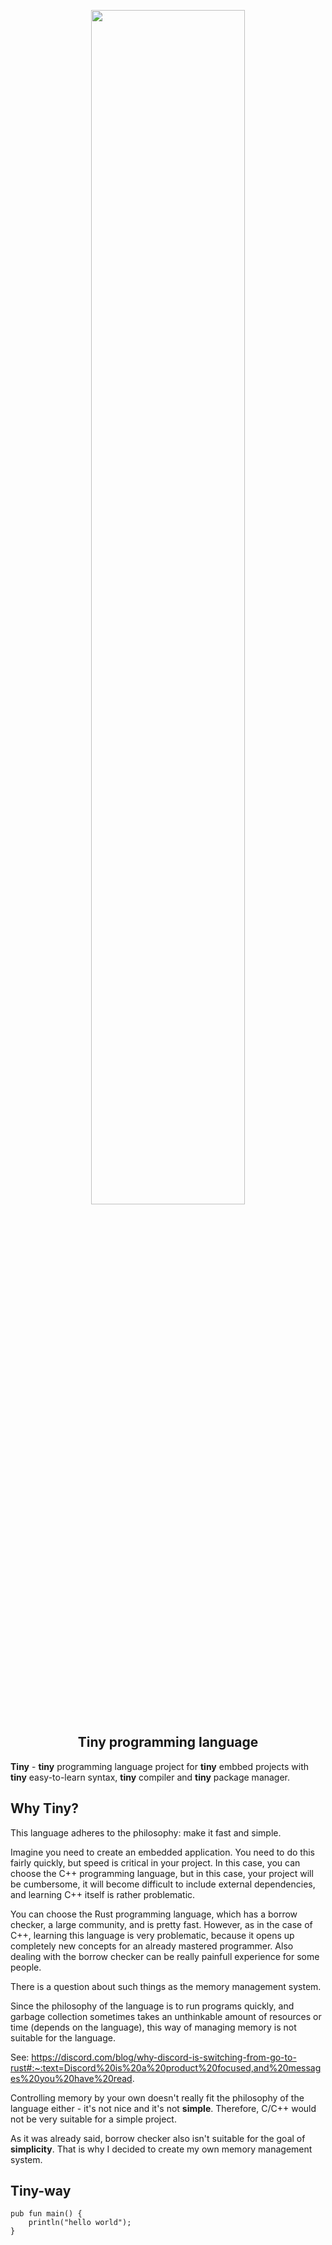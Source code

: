 <p align="center">
<image width="70%" src="./tiny.png"> <br>
<h2 align="center"> Tiny programming language </h2>
</p>


**Tiny** - **tiny** programming language project for **tiny** embbed projects with **tiny** easy-to-learn syntax, **tiny** compiler and **tiny** package manager.

## Why Tiny?
This language adheres to the philosophy: make it fast and simple. 

Imagine you need to create an embedded application. You need to do this fairly quickly, but speed is critical in your project. In this case, you can choose the C++ programming language, but in this case, your project will be cumbersome, it will become difficult to include external dependencies, and learning C++ itself is rather problematic.

You can choose the Rust programming language, which has a borrow checker, a large community, and is pretty fast. However, as in the case of C++, learning this language is very problematic, because it opens up completely new concepts for an already mastered programmer. Also dealing with the borrow checker can be really painfull experience for some people. 

There is a question about such things as the memory management system.

Since the philosophy of the language is to run programs quickly, and garbage collection sometimes takes an unthinkable amount of resources or time (depends on the language), this way of managing memory is not suitable for the language. 

See: https://discord.com/blog/why-discord-is-switching-from-go-to-rust#:~:text=Discord%20is%20a%20product%20focused,and%20messages%20you%20have%20read.

Controlling memory by your own doesn't really fit the philosophy of the language either - it's not nice and it's not **simple**. Therefore, C/C++ would not be very suitable for a simple project.

As it was already said, borrow checker also isn't suitable for the goal of **simplicity**. That is why I decided to create my own memory management system.

## Tiny-way
```
pub fun main() {
    println("hello world");
}
```